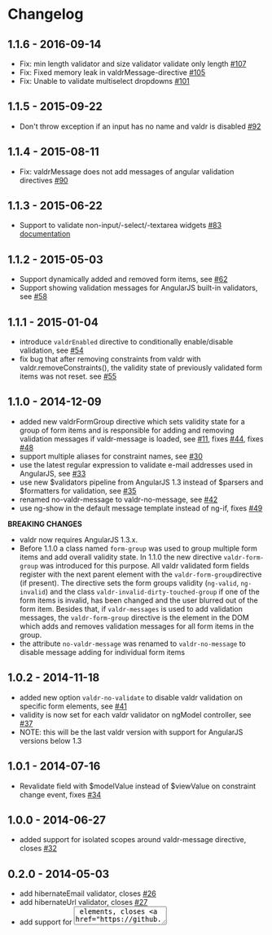 # Changelog
## 1.1.6 - 2016-09-14
- Fix: min length validator and size validator validate only length [#107](https://github.com/netceteragroup/valdr/pull/107)
- Fix: Fixed memory leak in valdrMessage-directive [#105](https://github.com/netceteragroup/valdr/pull/105)
- Fix: Unable to validate multiselect dropdowns [#101](https://github.com/netceteragroup/valdr/issues/101)

## 1.1.5 - 2015-09-22
- Don't throw exception if an input has no name and valdr is disabled [#92](https://github.com/netceteragroup/valdr/pull/92)

## 1.1.4 - 2015-08-11
- Fix: valdrMessage does not add messages of angular validation directives [#90](https://github.com/netceteragroup/valdr/issues/90)

## 1.1.3 - 2015-06-22
- Support to validate non-input/-select/-textarea widgets [#83](https://github.com/netceteragroup/valdr/issues/83) [documentation](https://github.com/netceteragroup/valdr#applying-validation-to-custom-input-widgets)

## 1.1.2 - 2015-05-03
- Support dynamically added and removed form items, see [#62](https://github.com/netceteragroup/valdr/issues/62)
- Support showing validation messages for AngularJS built-in validators, see [#58](https://github.com/netceteragroup/valdr/issues/58)

## 1.1.1 - 2015-01-04
- introduce ```valdrEnabled``` directive to conditionally enable/disable validation, see [#54](https://github.com/netceteragroup/valdr/issues/54)
- fix bug that after removing constraints from valdr with valdr.removeConstraints(), the validity state of previously validated form items was not reset. see [#55](https://github.com/netceteragroup/valdr/issues/55)

## 1.1.0 - 2014-12-09
- added new valdrFormGroup directive which sets validity state for a group of form items and is responsible for adding and removing validation messages if valdr-message is loaded, see [#11](https://github.com/netceteragroup/valdr/issues/11), fixes [#44](https://github.com/netceteragroup/valdr/issues/44), fixes [#48](https://github.com/netceteragroup/valdr/issues/48)
- support multiple aliases for constraint names, see [#30](https://github.com/netceteragroup/valdr/issues/30)
- use the latest regular expression to validate e-mail addresses used in AngularJS, see [#33](https://github.com/netceteragroup/valdr/issues/33)
- use new $validators pipeline from AngularJS 1.3 instead of $parsers and $formatters for validation, see [#35](https://github.com/netceteragroup/valdr/issues/35)
- renamed no-valdr-message to valdr-no-message, see [#42](https://github.com/netceteragroup/valdr/issues/42)
- use ng-show in the default message template instead of ng-if, fixes [#49](https://github.com/netceteragroup/valdr/issues/49)

**BREAKING CHANGES**
- valdr now requires AngularJS 1.3.x.
- Before 1.1.0 a class named ```form-group``` was used to group multiple form items and add overall validity state. In 1.1.0
the new directive ```valdr-form-group``` was introduced for this purpose. All valdr validated form fields register with
the next parent element with the ```valdr-form-group```directive (if present). The directive sets the form groups validity
(```ng-valid```, ```ng-invalid```) and the class ```valdr-invalid-dirty-touched-group``` if one of the form items is
invalid, has been changed and the user blurred out of the form item. Besides that, if ```valdr-messages```
is used to add validation messages, the ```valdr-form-group``` directive is the element in the DOM which adds and
removes validation messages for all form items in the group.
- the attribute ```no-valdr-message``` was renamed to ```valdr-no-message``` to disable message adding for individual
form items

## 1.0.2 - 2014-11-18
- added new option ```valdr-no-validate``` to disable valdr validation on specific form elements, see [#41](https://github.com/netceteragroup/valdr/pull/41)
- validity is now set for each valdr validator on ngModel controller, see [#37](https://github.com/netceteragroup/valdr/issues/37)
- NOTE: this will be the last valdr version with support for AngularJS versions below 1.3

## 1.0.1 - 2014-07-16
- Revalidate field with $modelValue instead of $viewValue on constraint change event, fixes [#34](https://github.com/netceteragroup/valdr/pull/34)

## 1.0.0 - 2014-06-27
- added support for isolated scopes around valdr-message directive, closes [#32](https://github.com/netceteragroup/valdr/issues/32)

## 0.2.0 - 2014-05-03
- add hibernateEmail validator, closes [#26](https://github.com/netceteragroup/valdr/issues/26)
- add hibernateUrl validator, closes [#27](https://github.com/netceteragroup/valdr/issues/27)
- add support for <textarea> elements, closes [#22](https://github.com/netceteragroup/valdr/issues/22)
- support form groups with multiple levels, closes [#29](https://github.com/netceteragroup/valdr/issues/29)
- add min/max validators for numbers
- prefixed all internal validator services with valdr to avoid name collisions

## 0.1.1 - 2014-04-17
- add support for <select> elements, closes [#20](https://github.com/netceteragroup/valdr/issues/20)

